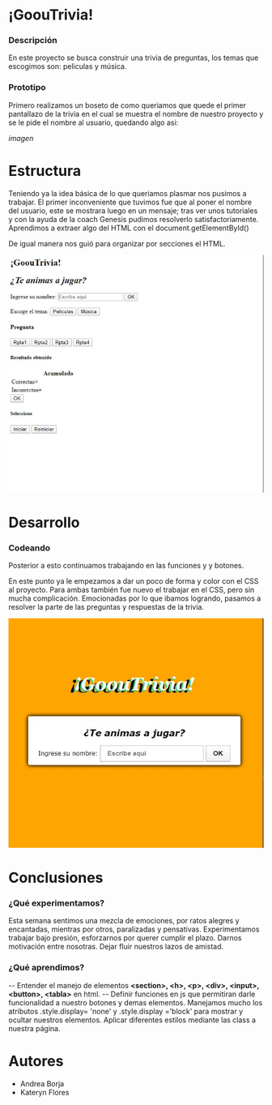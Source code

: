 # ¡GoouTrivia!


### Descripción

En este proyecto se busca construir una trivia de preguntas, los temas que escogimos son: peliculas y música.


### Prototipo

Primero realizamos un boseto de como queriamos que quede el primer pantallazo de la trivia en el cual se muestra el nombre de nuestro proyecto y se le pide el nombre al usuario, quedando algo asi:

*imagen*


# Estructura

Teniendo ya la idea básica de lo que queriamos plasmar nos pusimos a trabajar. El primer inconveniente que tuvimos fue que al poner el nombre del usuario, este se mostrara luego en un mensaje; tras ver unos tutoriales y con la ayuda de la coach Genesis pudimos resolverlo satisfactoriamente. Aprendimos a extraer algo del HTML con el document.getElementById()

De igual manera nos guió para organizar por secciones el HTML.

<img src='inicios-html.JPG'>


# Desarrollo

### Codeando

Posterior a esto continuamos trabajando en las funciones y y botones.

En este punto ya le empezamos a dar un poco de forma y color con el CSS al proyecto. Para ambas también fue nuevo el trabajar en el CSS, pero sin mucha complicación. Emocionadas por lo que ibamos logrando, pasamos a resolver la parte de las preguntas y respuestas de la trivia.

<img src='trivia-vista-final.JPG'>


# Conclusiones
### ¿Qué experimentamos?
Esta semana sentimos una mezcla de emociones, por ratos alegres y encantadas, mientras por otros, paralizadas y pensativas.
Experimentamos trabajar bajo presión, esforzarnos por querer cumplir el plazo.
Darnos motivación entre nosotras.
Dejar fluir nuestros lazos de amistad.
 
### ¿Qué aprendimos?
-- Entender el manejo de elementos **\<section\>, \<h\>, \<p\>, \<div>\, \<input\>, \<button\>, \<tabla\>** en html.
-- Definir funciones en js que permitiran darle funcionalidad a nuestro botones y demas elementos.
Manejamos mucho los atributos .style.display= 'none' y .style.display ='block' para mostrar y ocultar nuestros elementos.
Aplicar diferentes estilos mediante las class a nuestra página.


# Autores
- Andrea Borja
- Kateryn Flores
